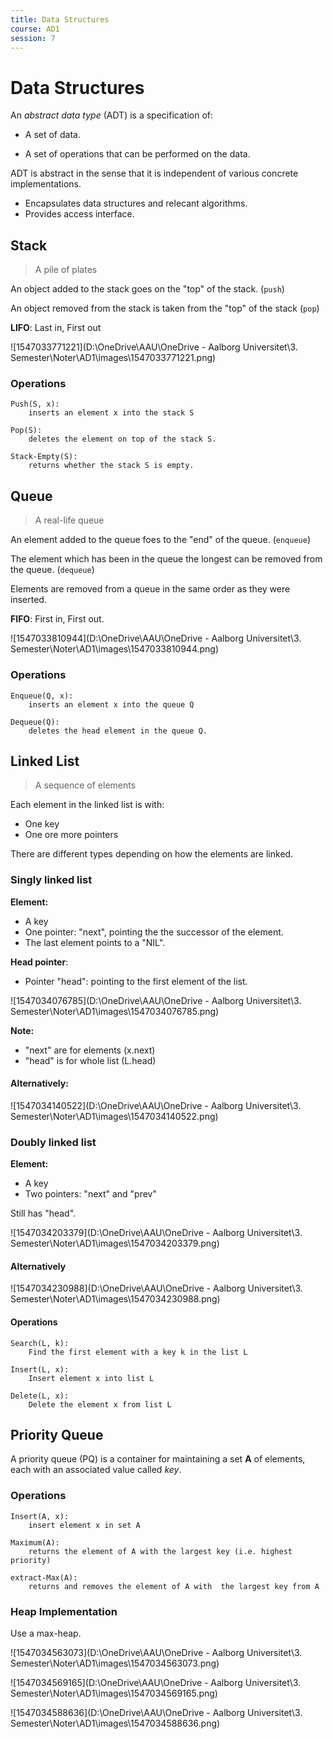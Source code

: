 ```yaml
---
title: Data Structures
course: AD1
session: 7
---
```


# Data Structures

An *abstract data type* (ADT) is a specification of:

* A set of data.

* A set of operations that can be performed on the data.


ADT is abstract in the sense that it is independent of various concrete implementations.

* Encapsulates data structures and relecant algorithms.
* Provides access interface.

## Stack

> A pile of plates

An object added to the stack goes on the "top" of the stack. (`push`)

An object removed from the stack is taken from the "top" of the stack (`pop`)

**LIFO**: Last in, First out

![1547033771221](D:\OneDrive\AAU\OneDrive - Aalborg Universitet\3. Semester\Noter\AD1\images\1547033771221.png)



### Operations

```pseudocode
Push(S, x):
	inserts an element x into the stack S

Pop(S):
	deletes the element on top of the stack S.

Stack-Empty(S):
	returns whether the stack S is empty.
```



## Queue

> A real-life queue

An element added to the queue foes to the "end" of the queue. (`enqueue`)

The element which has been in the queue the longest can be removed from the queue. (`dequeue`)

Elements are removed from a queue in the same order as they were inserted.

**FIFO**: First in, First out.

![1547033810944](D:\OneDrive\AAU\OneDrive - Aalborg Universitet\3. Semester\Noter\AD1\images\1547033810944.png)

### Operations

```pseudocode
Enqueue(Q, x):
	inserts an element x into the queue Q
	
Dequeue(Q):
	deletes the head element in the queue Q.
```



## Linked List

> A sequence of elements

Each element in the linked list is with:

* One key
* One ore more pointers

There are different types depending on how the elements are linked.

### Singly linked list

**Element:**

* A key
* One pointer: "next", pointing the the successor of the element.
* The last element points to a "NIL".

**Head pointer**:

* Pointer "head": pointing to the first element of the list.

![1547034076785](D:\OneDrive\AAU\OneDrive - Aalborg Universitet\3. Semester\Noter\AD1\images\1547034076785.png)

**Note:**

* "next" are for elements (x.next)
* "head" is for whole list (L.head)

#### Alternatively:

![1547034140522](D:\OneDrive\AAU\OneDrive - Aalborg Universitet\3. Semester\Noter\AD1\images\1547034140522.png)

### Doubly linked list

**Element:**

* A key
* Two pointers: "next" and "prev"

Still has "head".

![1547034203379](D:\OneDrive\AAU\OneDrive - Aalborg Universitet\3. Semester\Noter\AD1\images\1547034203379.png)

#### Alternatively

![1547034230988](D:\OneDrive\AAU\OneDrive - Aalborg Universitet\3. Semester\Noter\AD1\images\1547034230988.png)

#### Operations

```pseudocode
Search(L, k):
	Find the first element with a key k in the list L
	
Insert(L, x):
	Insert element x into list L
	
Delete(L, x):
	Delete the element x from list L
```



## Priority Queue

A priority queue (PQ) is a container for maintaining a set **A** of elements, each with an associated value called *key*.

### Operations

```
Insert(A, x):
	insert element x in set A

Maximum(A):
	returns the element of A with the largest key (i.e. highest priority)

extract-Max(A):
	returns and removes the element of A with  the largest key from A
```

### Heap Implementation

Use a max-heap.

![1547034563073](D:\OneDrive\AAU\OneDrive - Aalborg Universitet\3. Semester\Noter\AD1\images\1547034563073.png)



![1547034569165](D:\OneDrive\AAU\OneDrive - Aalborg Universitet\3. Semester\Noter\AD1\images\1547034569165.png)



![1547034588636](D:\OneDrive\AAU\OneDrive - Aalborg Universitet\3. Semester\Noter\AD1\images\1547034588636.png)



